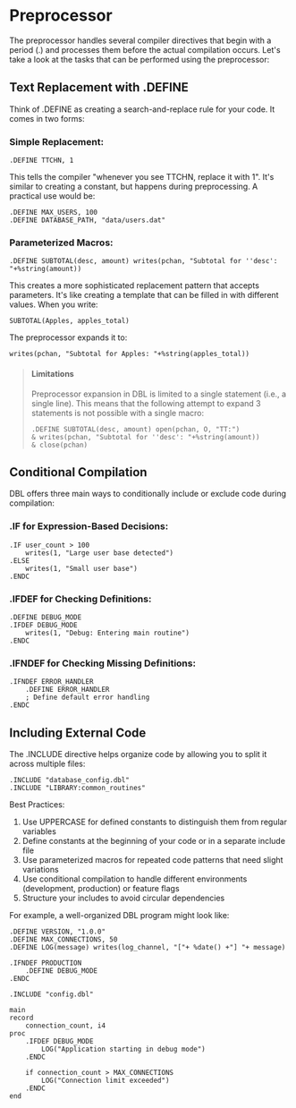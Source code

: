 # Preprocessor
The preprocessor handles several compiler directives that begin with a period (.) and processes them before the actual compilation occurs. Let's take a look at the tasks that can be performed using the preprocessor:

## Text Replacement with .DEFINE
Think of .DEFINE as creating a search-and-replace rule for your code. It comes in two forms:

### Simple Replacement:
```dbl
.DEFINE TTCHN, 1
```
This tells the compiler "whenever you see TTCHN, replace it with 1". It's similar to creating a constant, but happens during preprocessing. A practical use would be:

```dbl
.DEFINE MAX_USERS, 100
.DEFINE DATABASE_PATH, "data/users.dat"
```

### Parameterized Macros:
```dbl
.DEFINE SUBTOTAL(desc, amount) writes(pchan, "Subtotal for ''desc': "+%string(amount))
```
This creates a more sophisticated replacement pattern that accepts parameters. It's like creating a template that can be filled in with different values. When you write:

```dbl
SUBTOTAL(Apples, apples_total)
```

The preprocessor expands it to:
```dbl
writes(pchan, "Subtotal for Apples: "+%string(apples_total))
```

> #### Limitations
> Preprocessor expansion in DBL is limited to a single statement (i.e., a single line). This means that the following attempt to expand 3 statements is not possible with a single macro:
>
> ```dbl
> .DEFINE SUBTOTAL(desc, amount) open(pchan, O, "TT:")
> & writes(pchan, "Subtotal for ''desc': "+%string(amount)) 
> & close(pchan)
> ```

## Conditional Compilation
DBL offers three main ways to conditionally include or exclude code during compilation:

### .IF for Expression-Based Decisions:
```dbl
.IF user_count > 100
    writes(1, "Large user base detected")
.ELSE
    writes(1, "Small user base")
.ENDC
```

### .IFDEF for Checking Definitions:
```dbl
.DEFINE DEBUG_MODE
.IFDEF DEBUG_MODE
    writes(1, "Debug: Entering main routine")
.ENDC
```

### .IFNDEF for Checking Missing Definitions:
```dbl
.IFNDEF ERROR_HANDLER
    .DEFINE ERROR_HANDLER
    ; Define default error handling
.ENDC
```

## Including External Code
The .INCLUDE directive helps organize code by allowing you to split it across multiple files:

```dbl
.INCLUDE "database_config.dbl"
.INCLUDE "LIBRARY:common_routines"
```

Best Practices:
1. Use UPPERCASE for defined constants to distinguish them from regular variables
2. Define constants at the beginning of your code or in a separate include file
3. Use parameterized macros for repeated code patterns that need slight variations
4. Use conditional compilation to handle different environments (development, production) or feature flags
5. Structure your includes to avoid circular dependencies

For example, a well-organized DBL program might look like:

```dbl
.DEFINE VERSION, "1.0.0"
.DEFINE MAX_CONNECTIONS, 50
.DEFINE LOG(message) writes(log_channel, "["+ %date() +"] "+ message)

.IFNDEF PRODUCTION
    .DEFINE DEBUG_MODE
.ENDC

.INCLUDE "config.dbl"

main
record
    connection_count, i4
proc
    .IFDEF DEBUG_MODE
        LOG("Application starting in debug mode")
    .ENDC

    if connection_count > MAX_CONNECTIONS
        LOG("Connection limit exceeded")
    .ENDC
end
```